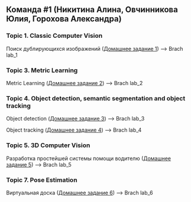 ## Команда #1 (Никитина Алина, Овчинникова Юлия, Горохова Александра)  

### Topic 1. Classic Computer Vision
Поиск дублирующихся изображений ([Домашнее задание 1](https://github.com/aitalents/computer-vision-technology/blob/main/Topic%201.%20Classic%20Computer%20Vision/Homework.md))
  --> Brach lab_1

### Topic 3. Metric Learning
Metric Learning ([Домашнее задание 2](https://github.com/aitalents/computer-vision-technology/tree/main/Topic%203.%20Metric%20Learning/homework))
  --> Brach lab_2

### Topic 4. Object detection, semantic segmentation and object tracking
Object detection ([Домашнее задание 3](https://github.com/aitalents/computer-vision-technology/tree/main/Topic%204.%20Object%20detection%2C%20semantic%20segmentation%20and%20object%20tracking))
  --> Brach lab_3

Object tracking ([Домашнее задание 4](https://github.com/aitalents/computer-vision-technology/tree/main/Topic%204.%20Object%20detection%2C%20semantic%20segmentation%20and%20object%20tracking))
  --> Brach lab_4

### Topic 5. 3D Computer Vision
Разработка простейшей системы помощи водителю ([Домашнее задание 5](https://github.com/thegoldenbeetle/3d-cv-assignment))
  --> Brach lab_5

### Topic 7. Pose Estimation
Виртуальная доска ([Домашнее задание 6](https://github.com/aitalents/computer-vision-technology/blob/main/Topic%207.%20Pose%20Estimation/Homework.md)) --> Brach lab_6
